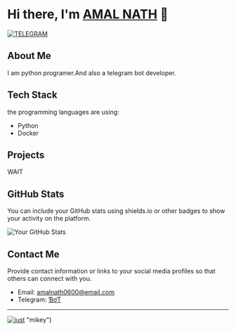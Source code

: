 
# Hi there, I'm [AMAL NATH](https://github.com/kyojuro6engoku/kyojuro6engoku) 👋

[![TELEGRAM](https://img.shields.io/badge/TELEGRAM-gold)](https://t.me/Unni0240)

## About Me

I am python programer.And also a telegram bot developer.

## Tech Stack

the programming languages are using:

- Python 
- Docker

## Projects

WAIT


## GitHub Stats

You can include your GitHub stats using shields.io or other badges to show your activity on the platform.

![Your GitHub Stats](https://github-readme-stats.vercel.app/api?username=yourusername&show_icons=true&hide_title=true)

## Contact Me

Provide contact information or links to your social media profiles so that others can connect with you.

- Email: amalnath0600@email.com
- Telegram: [ƁσƬ](https://t.me/Unni0240)

---

[![just](https://telegra.ph/file/54636b2a5c8927312bb53.jpg)](https://telegra.ph/file/ceed2cb8ca9f0b5e426f2.mp4) "mikey")
